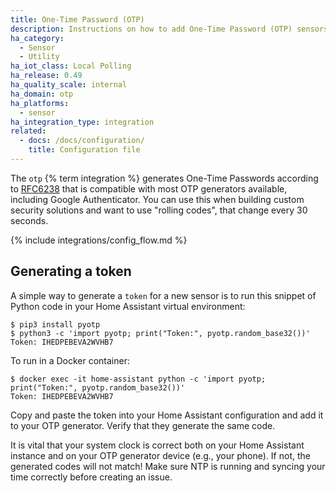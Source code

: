 ```yaml
---
title: One-Time Password (OTP)
description: Instructions on how to add One-Time Password (OTP) sensors into Home Assistant.
ha_category:
  - Sensor
  - Utility
ha_iot_class: Local Polling
ha_release: 0.49
ha_quality_scale: internal
ha_domain: otp
ha_platforms:
  - sensor
ha_integration_type: integration
related:
  - docs: /docs/configuration/
    title: Configuration file
---
```


The `otp` {% term integration %} generates One-Time Passwords according to [RFC6238](https://tools.ietf.org/html/rfc6238) that is compatible with most OTP generators available, including Google Authenticator. You can use this when building custom security solutions and want to use "rolling codes", that change every 30 seconds.

{% include integrations/config_flow.md %}

## Generating a token

A simple way to generate a `token` for a new sensor is to run this snippet of Python code in your Home Assistant virtual environment:

```shell
$ pip3 install pyotp
$ python3 -c 'import pyotp; print("Token:", pyotp.random_base32())'
Token: IHEDPEBEVA2WVHB7
```

To run in a Docker container:

```shell
$ docker exec -it home-assistant python -c 'import pyotp; print("Token:", pyotp.random_base32())'
Token: IHEDPEBEVA2WVHB7
```

Copy and paste the token into your Home Assistant configuration and add it to your OTP generator. Verify that they generate the same code.

<div class='note warning'>
It is vital that your system clock is correct both on your Home Assistant instance and on your OTP generator device (e.g., your phone). If not, the generated codes will not match! Make sure NTP is running and syncing your time correctly before creating an issue.
</div>
